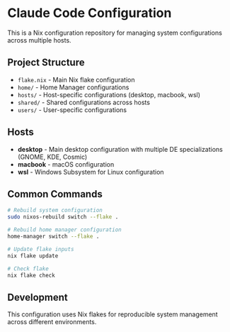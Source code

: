 # Claude Code Configuration

This is a Nix configuration repository for managing system configurations across multiple hosts.

## Project Structure

- `flake.nix` - Main Nix flake configuration
- `home/` - Home Manager configurations
- `hosts/` - Host-specific configurations (desktop, macbook, wsl)
- `shared/` - Shared configurations across hosts
- `users/` - User-specific configurations

## Hosts

- **desktop** - Main desktop configuration with multiple DE specializations (GNOME, KDE, Cosmic)
- **macbook** - macOS configuration
- **wsl** - Windows Subsystem for Linux configuration

## Common Commands

```bash
# Rebuild system configuration
sudo nixos-rebuild switch --flake .

# Rebuild home manager configuration
home-manager switch --flake .

# Update flake inputs
nix flake update

# Check flake
nix flake check
```

## Development

This configuration uses Nix flakes for reproducible system management across different environments.